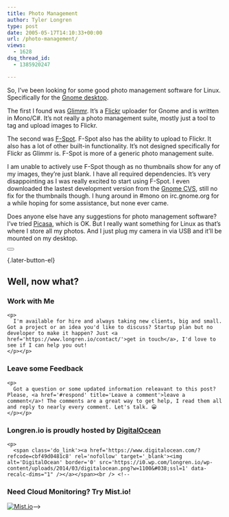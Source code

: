 ```yaml
---
title: Photo Management
author: Tyler Longren
type: post
date: 2005-05-17T14:10:33+00:00
url: /photo-management/
views:
  - 1628
dsq_thread_id:
  - 1385920247

---
```

So, I&#8217;ve been looking for some good photo management software for Linux. Specifically for the [Gnome desktop][1].

The first I found was [Glimmr][2]. It&#8217;s a [Flickr][3] uploader for Gnome and is written in Mono/C#. It&#8217;s not really a photo management suite, mostly just a tool to tag and upload images to Flickr.

The second was [F-Spot][4]. F-Spot also has the ability to upload to Flickr. It also has a lot of other built-in functionality. It&#8217;s not designed specifically for Flickr as Glimmr is. F-Spot is more of a generic photo management suite.

I am unable to actively use F-Spot though as no thumbnails show for any of my images, they&#8217;re just blank. I have all required dependencies. It&#8217;s very disappointing as I was really excited to start using F-Spot. I even downloaded the lastest development version from the [Gnome CVS][5], still no fix for the thumbnails though. I hung around in #mono on irc.gnome.org for a while hoping for some assistance, but none ever came.

Does anyone else have any suggestions for photo management software? I&#8217;ve tried [Picasa][6], which is OK. But I really want something for Linux as that&#8217;s where I store all my photos. And I just plug my camera in via USB and it&#8217;ll be mounted on my desktop. 

<div class="wpulike wpulike-default " >
  <div class="wp_ulike_general_class wp_ulike_is_not_liked">
    <button type="button"
					aria-label="Like Button"
					data-ulike-id="1881"
					data-ulike-nonce="89128a3c88"
					data-ulike-type="likeThis"
					data-ulike-template="wpulike-default"
					data-ulike-display-likers="0"
					data-ulike-disable-pophover="0"
					class="wp_ulike_btn wp_ulike_put_image wp_likethis_1881"></button><span class="count-box"></span>
  </div>
</div>

[][7]{.later-button-el}

<div class='what-next'>
  <h2>
    Well, now what?
  </h2>
  
  <div class='hire'>
    <h3>
      Work with Me
    </h3>
    
    <p>
      I'm available for hire and always taking new clients, big and small. Got a project or an idea you'd like to discuss? Startup plan but no developer to make it happen? Just <a href='https://www.longren.io/contact/'>get in touch</a>, I'd love to see if I can help you out!
    </p></p>
  </div>
  
  <div class='hire'>
    <h3>
      Leave some Feedback
    </h3>
    
    <p>
      Got a question or some updated information releavant to this post? Please, <a href='#respond' title='Leave a comment'>leave a comment</a>! The comments are a great way to get help, I read them all and reply to nearly every comment. Let's talk. 😀
    </p></p>
  </div>
  
  <div class='now-what-bottom-ad'>
    <h3>
      Longren.io is proudly hosted by <a href='https://www.digitalocean.com/?refcode=cbf49d0481c8'>DigitalOcean</a>
    </h3>
    
    <p>
      <span class='do_link'><a href='https://www.digitalocean.com/?refcode=cbf49d0481c8' rel='nofollow' target='_blank'><img alt='DigitalOcean' border='0' src='https://i0.wp.com/longren.io/wp-content/uploads/2014/03/digitalocean.png?w=1100&#038;ssl=1' data-recalc-dims="1" /></a></span><br /> <!--

<h3>Need Cloud Monitoring? Try Mist.io!</h3>

<span class='do_link'><a href='http://mist.io/?ref=tyler' rel='nofollow' target='_blank'><img alt='Mist.io' border='0' src='https://i0.wp.com/longren.io/wp-content/uploads/2014/04/mistio.jpg?w=1100&#038;ssl=1' data-recalc-dims="1"></a></span>--></div> </div>

 [1]: http://www.gnome.org/
 [2]: http://glimmr.sourceforge.net/
 [3]: http://www.flickr.com/
 [4]: http://www.gnome.org/projects/f-spot/
 [5]: http://cvs.gnome.org/
 [6]: http://www.picasa.com/
 [7]: #